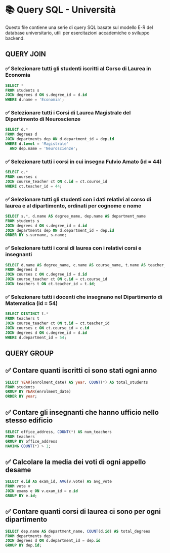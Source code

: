 
# 📚 Query SQL - Università

Questo file contiene una serie di query SQL basate sul modello E-R del database universitario, utili per esercitazioni accademiche o sviluppo backend.

## QUERY JOIN


### ✅ Selezionare tutti gli studenti iscritti al Corso di Laurea in Economia

```sql
SELECT *
FROM students s
JOIN degrees d ON s.degree_id = d.id
WHERE d.name = 'Economia';

```

 ### ✅ Selezionare tutti i Corsi di Laurea Magistrale del Dipartimento di Neuroscienze

```sql
SELECT d.*
FROM degrees d
JOIN departments dep ON d.department_id = dep.id
WHERE d.level = 'Magistrale'
  AND dep.name = 'Neuroscienze';

  ```

### ✅ Selezionare tutti i corsi in cui insegna Fulvio Amato (id = 44)

```sql
SELECT c.*
FROM courses c
JOIN course_teacher ct ON c.id = ct.course_id
WHERE ct.teacher_id = 44;
```

### ✅ Selezionare tutti gli studenti con i dati relativi al corso di laurea e al dipartimento, ordinati per cognome e nome

```sql
SELECT s.*, d.name AS degree_name, dep.name AS department_name
FROM students s
JOIN degrees d ON s.degree_id = d.id
JOIN departments dep ON d.department_id = dep.id
ORDER BY s.surname, s.name;
```

### ✅ Selezionare tutti i corsi di laurea con i relativi corsi e insegnanti

```sql
SELECT d.name AS degree_name, c.name AS course_name, t.name AS teacher_name, t.surname AS teacher_surname
FROM degrees d
JOIN courses c ON c.degree_id = d.id
JOIN course_teacher ct ON c.id = ct.course_id
JOIN teachers t ON ct.teacher_id = t.id;
```

### ✅ Selezionare tutti i docenti che insegnano nel Dipartimento di Matematica (id = 54)

```sql
SELECT DISTINCT t.*
FROM teachers t
JOIN course_teacher ct ON t.id = ct.teacher_id
JOIN courses c ON ct.course_id = c.id
JOIN degrees d ON c.degree_id = d.id
WHERE d.department_id = 54;
```

## QUERY GROUP

## ✅ Contare quanti iscritti ci sono stati ogni anno


```sql
SELECT YEAR(enrolment_date) AS year, COUNT(*) AS total_students
FROM students
GROUP BY YEAR(enrolment_date)
ORDER BY year;
```

## ✅ Contare gli insegnanti che hanno ufficio nello stesso edificio

```sql
SELECT office_address, COUNT(*) AS num_teachers
FROM teachers
GROUP BY office_address
HAVING COUNT(*) > 1;
```

## ✅ Calcolare la media dei voti di ogni appello desame

```sql
SELECT e.id AS exam_id, AVG(v.vote) AS avg_vote
FROM vote v
JOIN exams e ON v.exam_id = e.id
GROUP BY e.id;
```

## ✅ Contare quanti corsi di laurea ci sono per ogni dipartimento

```sql
SELECT dep.name AS department_name, COUNT(d.id) AS total_degrees
FROM departments dep
JOIN degrees d ON d.department_id = dep.id
GROUP BY dep.id;
```

